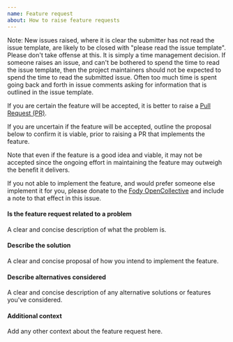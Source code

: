 ```yaml
---
name: Feature request
about: How to raise feature requests
---
```


Note: New issues raised, where it is clear the submitter has not read the issue template, are likely to be closed with "please read the issue template". Please don't take offense at this. It is simply a time management decision. If someone raises an issue, and can't be bothered to spend the time to read the issue template, then the project maintainers should not be expected to spend the time to read the submitted issue. Often too much time is spent going back and forth in issue comments asking for information that is outlined in the issue template.

If you are certain the feature will be accepted, it is better to raise a [Pull Request (PR)](https://help.github.com/articles/about-pull-requests/).

If you are uncertain if the feature will be accepted, outline the proposal below to confirm it is viable, prior to raising a PR that implements the feature.

Note that even if the feature is a good idea and viable, it may not be accepted since the ongoing effort in maintaining the feature may outweigh the benefit it delivers.

If you not able to implement the feature, and would prefer someone else implement it for you, please donate to the [Fody OpenCollective](https://opencollective.com/fody/donate) and include a note to that effect in this issue.

#### Is the feature request related to a problem

A clear and concise description of what the problem is.

#### Describe the solution

A clear and concise proposal of how you intend to implement the feature.

#### Describe alternatives considered

A clear and concise description of any alternative solutions or features you've considered.

#### Additional context

Add any other context about the feature request here.
